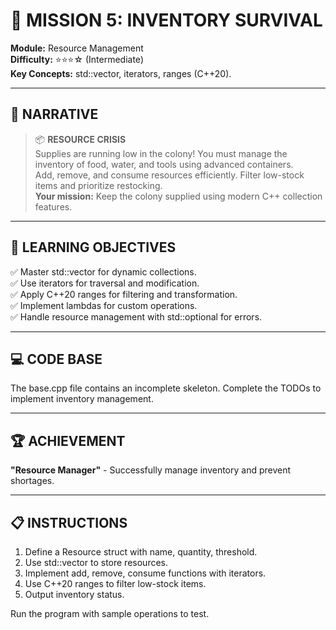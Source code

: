 # 🚀 MISSION 5: INVENTORY SURVIVAL
**Module:** Resource Management  
**Difficulty:** ⭐⭐⭐☆ (Intermediate)  
**Key Concepts:** std::vector, iterators, ranges (C++20).

---

## 📖 NARRATIVE
> 📦 **RESOURCE CRISIS**  
> Supplies are running low in the colony! You must manage the inventory of food, water, and tools using advanced containers.  
> Add, remove, and consume resources efficiently. Filter low-stock items and prioritize restocking.  
> **Your mission:** Keep the colony supplied using modern C++ collection features.

---

## 🎯 LEARNING OBJECTIVES
✅ Master std::vector for dynamic collections.  
✅ Use iterators for traversal and modification.  
✅ Apply C++20 ranges for filtering and transformation.  
✅ Implement lambdas for custom operations.  
✅ Handle resource management with std::optional for errors.

---

## 💻 CODE BASE
The base.cpp file contains an incomplete skeleton. Complete the TODOs to implement inventory management.

---

## 🏆 ACHIEVEMENT
**"Resource Manager"** - Successfully manage inventory and prevent shortages.

---

## 📋 INSTRUCTIONS
1. Define a Resource struct with name, quantity, threshold.
2. Use std::vector to store resources.
3. Implement add, remove, consume functions with iterators.
4. Use C++20 ranges to filter low-stock items.
5. Output inventory status.

Run the program with sample operations to test.
